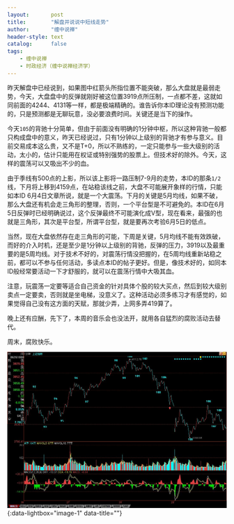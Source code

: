 ```yaml
---
layout:       post
title:        "解盘并说说中短线走势"
author:       "缠中说禅"
header-style: text
catalog:      false
tags:
    - 缠中说禅
    - 时政经济（缠中说禅经济学）
---
```


昨天解盘中已经说到，如果图中红箭头所指位置不能突破，那么大盘就是最弱走势，今天，大盘盘中的反弹就刚好被这位置3919点所压制，一点都不差，这就如同前面的4244、4131等一样，都是极端精确的。谁告诉你本ID理论没有预测功能的，只是预测都是无聊玩意，没必要浪费时间。关键还是当下的操作。



今天`105`的背驰十分简单，但由于前面没有明确的1分钟中枢，所以这种背驰一般都只构成盘中的意义，昨天已经说过，只有1分钟以上级别的背驰才有参与意义。目前交易成本这么贵，又不是T+0，所以不熟练的，一定只能参与一些大级别的活动，太小的，估计只能用在权证或特别强势的股票上。但技术好的除外。今天，这样的震荡可以又吸出不少的血。



由于季线有500点的上影，所以该上影将一路压制7-9月的走势，本ID的那条`1/2`线，下月将上移到4159点，在站稳该线之前，大盘不可能展开象样的行情，只能如本ID 6月4日文章所说，就是一个大震荡。下月的关键是5月均线，如果不破，那么大盘还有机会走三角形的整理，否则，一个平台型是不可避免的。本ID在6月5日反弹时已经明确说过，这个反弹最终不可能演化成V型，现在看来，最强的也就是三角形，其次是平台型，所谓平台型，就是要再次考验6月5日的低点。



当然，现在大盘依然存在走三角形的可能，下周是关键，5月均线不能有效跌破，而好的介入时机，还是至少是1分钟以上级别的背驰，反弹的压力，3919以及最重要的是5周均线。对于技术不好的，对震荡行情没把握的，在5周均线重新站稳之前，都可以不参与任何活动，多读点本ID的帖子更好。但是，像技术好的，如同本ID般经常要活动一下才舒服的，就可以在震荡行情中大吸其血。



注意，玩震荡一定要等适合自己资金的针对具体个股的较大买点，然后到较大级别卖点一定要卖，否则就是坐电梯，没意义了。这种活动必须多练习才有感觉的，如果觉得自己没有这方面的天赋，那就少弄，上网多弄419算了。



晚上还有应酬，先下了，本周的音乐会也没法开，就用各自猛烈的腐败活动去替代。



周末，腐败快乐。



[![](/img/czsc/20070629-0566.jpg)](/img/czsc/20070629-0566.jpg){:data-lightbox="image-1" data-title=""}
